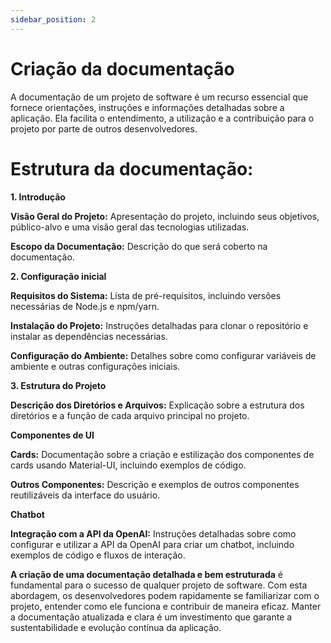 ```yaml
---
sidebar_position: 2
---
```


# Criação da documentação

   A documentação de um projeto de software é um recurso essencial que fornece orientações, instruções e informações detalhadas sobre a aplicação. Ela facilita o entendimento, a utilização e a contribuição para o projeto por parte de outros desenvolvedores.

# Estrutura da documentação:
 
 **1. Introdução**

 **Visão Geral do Projeto:** Apresentação do projeto, incluindo seus objetivos, público-alvo e uma visão geral das tecnologias utilizadas.

 **Escopo da Documentação:** Descrição do que será coberto na documentação.

 **2. Configuração inicial** 
 
 **Requisitos do Sistema:** Lista de pré-requisitos, incluindo versões necessárias de Node.js e npm/yarn. 

 **Instalação do Projeto:** Instruções detalhadas para clonar o repositório e instalar as dependências necessárias.

 **Configuração do Ambiente:** Detalhes sobre como configurar variáveis de ambiente e outras configurações iniciais.

 **3. Estrutura do Projeto**

 **Descrição dos Diretórios e Arquivos:** Explicação sobre a estrutura dos diretórios e a função de cada arquivo principal no projeto.

 **Componentes de UI**

**Cards:** Documentação sobre a criação e estilização dos componentes de cards usando Material-UI, incluindo exemplos de código.

**Outros Componentes:** Descrição e exemplos de outros componentes reutilizáveis da interface do usuário.

**Chatbot**

**Integração com a API da OpenAI:** Instruções detalhadas sobre como configurar e utilizar a API da OpenAI para criar um chatbot, incluindo exemplos de código e fluxos de interação.

**A criação de uma documentação detalhada e bem estruturada** é fundamental para o sucesso de qualquer projeto de software. Com esta abordagem, os desenvolvedores podem rapidamente se familiarizar com o projeto, entender como ele funciona e contribuir de maneira eficaz. Manter a documentação atualizada e clara é um investimento que garante a sustentabilidade e evolução contínua da aplicação.